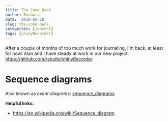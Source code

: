 ```yaml
---
title: The Come Back
author: Barbara
date: '2018-02-28'
slug: the-come-back
categories: [journal]
tags: [shinyRecorder]
---
```


After a couple of months of too much work for journaling, I'm back, at least for now! Alan and I have steady at work in our new project: https://github.com/rstudio/shinyRecorder.

# Sequence diagrams
Also known as _event diagrams_: <a href = "../../../../reference/sequence_diagrams/">sequence_diagrams</a>

**Helpful links:**
- <https://en.wikipedia.org/wiki/Sequence_diagram>